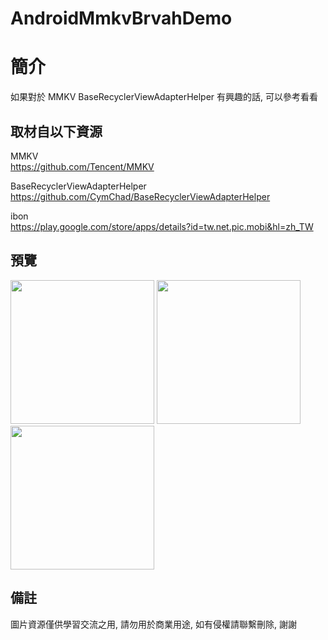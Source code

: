 # AndroidMmkvBrvahDemo

簡介
==================================
如果對於 MMKV BaseRecyclerViewAdapterHelper 有興趣的話, 可以參考看看                                   

取材自以下資源
--------
MMKV                                                                 
https://github.com/Tencent/MMKV     

BaseRecyclerViewAdapterHelper                                                                 
https://github.com/CymChad/BaseRecyclerViewAdapterHelper   
          	
ibon                                                                 
https://play.google.com/store/apps/details?id=tw.net.pic.mobi&hl=zh_TW        
                  
預覽
--------
<p align="left">
  <img src="https://i.imgur.com/XLP5qeH.png" width="230"/>
  <img src="https://i.imgur.com/02gTAjk.png" width="230"/>
  <img src="https://i.imgur.com/gXxOMQ6.png" width="230"/>
</p> 

備註
--------
圖片資源僅供學習交流之用, 請勿用於商業用途, 如有侵權請聯繫刪除, 謝謝
